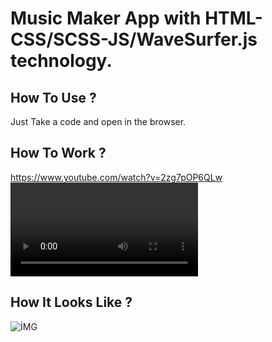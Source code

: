 # Music Maker App with HTML-CSS/SCSS-JS/WaveSurfer.js technology.

## How To Use ? 
Just Take a code and open in the browser.

## How To Work ? 
https://www.youtube.com/watch?v=2zg7pOP6QLw<VIDEO ID>


## How It Looks Like ? 
![İMG](img/bb.png "İMG")
